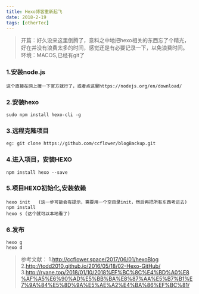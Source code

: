 ```yaml
---
title: Hexo博客重新起飞
date: 2018-2-19
tags: [otherTec]
---
```

>开篇：好久没来这里倒腾了，意料之中地把hexo相关的东西忘了个精光，好在并没有浪费太多的时间，感觉还是有必要记录一下，以免浪费时间。
环境：MACOS,已经有git了

<!-- more -->

### 1.安装node.js
    这个直接在网上搜一下官方就行了，或者点这里https://nodejs.org/en/download/
### 2.安装hexo
    sudo npm install hexo-cli -g
### 3.远程克隆项目
    eg: git clone https://github.com/ccflower/blogBackup.git
### 4.进入项目，安装HEXO
    npm install hexo --save
### 5.项目HEXO初始化,安装依赖
    hexo init   (这一步可能会有提示，需要用一个空目录init，然后再把所有东西考进去)
    npm install
    hexo s (这个就可以本地看了)
### 6.发布
    hexo g
    hexo d



>参考文献：
1.http://ccflower.space/2017/06/01/hexoBlog
2.http://todd2010.github.io/2016/05/18/02-Hexo-GitHub/
3.http://ryane.top/2018/01/10/2018%EF%BC%8C%E4%BD%A0%E8%AF%A5%E6%90%AD%E5%BB%BA%E8%87%AA%E5%B7%B1%E7%9A%84%E5%8D%9A%E5%AE%A2%E4%BA%86%EF%BC%81/